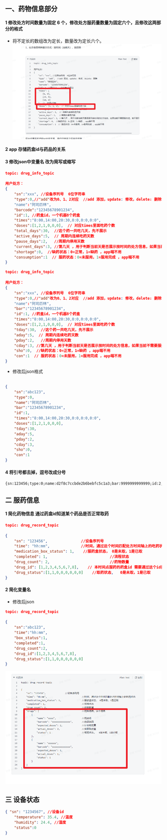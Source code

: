 ## 一、药物信息部分
#### 1 修改处方时间数量为固定 6 个，修改处方服药量数量为固定六个，且修改这两部分的格式
- 将不定长的数组改为定长，数量改为定长六个。 
![](肥猫的小世界/肥猫的学习世界/STM32/项目笔记/json修改.png)


#### 2 app 存储药盒id与药品的关系

#### 3 修改json中变量名 改为简写或缩写



```json
topic: drug_info_topic

用户处方：
{
    "sn":"xxx", //设备序列号  6位字符串
    "type":0,//"add"改为0、1、2对应  //add 添加，update: 修改，delete: 删除
    "name":"阿司匹林",
    "barcode":"12345678901234",
    "id":1, //药盒id，一个机器8个药盒
    "times":"8:00,14:00,20:30,0:0,0:0,0:0",
    "doses":[1,2,1,0,0,0],  // 对应times里面吃药个数
    "total_days":30,  //这个药一共吃几天，先不展示
    "active_days":5,  // 周期内连续吃药天数 
    "pause_days":2,   //周期内停用天数
    "current_days":3, //第几天 ，用于判断当前天是否展示按时间的处方信息，如果当前不需要服务药，就不展示处方
    "shortage":0,  //缺药状态：0=正常，1=缺药 ，app端不用
    "consumption":1  // 服药状态：0=未服用，1=服用完成 ，app端不用
}
```


```json
topic: drug_info_topic

用户处方：
{
    "sn":"xxx", //设备序列号  6位字符串
    "type":0,//"add"改为0、1、2对应  //add 添加，update: 修改，delete: 删除
    "name":"阿司匹林",
    "bar":"12345678901234",
    "id":1, //药盒id，一个机器8个药盒
    "times":"8:00,14:00,20:30,0:0,0:0,0:0",
    "doses":[1,2,1,0,0,0],  // 对应times里面吃药个数
    "tday":30,  //这个药一共吃几天，先不展示
    "aday":5,  // 周期内连续吃药天数 
    "pday":2,   //周期内停用天数
    "cday":3, //第几天 ，用于判断当前天是否展示按时间的处方信息，如果当前不需要服务药，就不展示处方
    "sho":0,  //缺药状态：0=正常，1=缺药 ，app端不用
    "con":1  // 服药状态：0=未服用，1=服用完成 ，app端不用
}
```


- 修改后json格式
```json

{
    "sn":"abc123",
    "type":0,
    "name":"阿司匹林",
    "bar":"12345678901234",
    "id":1,
    "times":"8:00,14:00,20:30,0:0,0:0,0:0",
    "doses":[1,2,1,0,0,0],
    "tday":30,
    "aday":5,
    "pday":2,
    "cday":3,
    "sho":0,
    "con":1
}
```

#### 4 将引号都去掉，逗号改成分号

```
{sn:123456;type:0;name:d2f8c7ccbde2b6bebfc5c1a3;bar:9999999999999;id:2;times:8:0;12:0;14:30;18:0;0:0;0:0;doses:1;2;3;4;0;0;tdays:30;adays:5;pdays:2;cdays:1;sho:0;con:0}
```


## 二 服药信息

#### 1 简化药物信息 通过药盒id知道某个药品是否正常取药
```json
topic: drug_record_topic

{
    "sn": "123456",               //设备序列号
    "time": "hh:mm",              //时间，通过这个时间匹配处方时间轴上的吃药状态
    "medication_box_status": 1,    //服药盒状态， 0是未取，1是已取
    "completed": 1,                            //流程状态
    "drug_count": 2,                           //药物数量
    "drug_id": [1,2,3,4,5,6,7,8],    // 本时间点服药的药盒id 需要通过这个id找到药品名
    "drug_status":[1,1,0,0,0,0,0,0]    //取药状态,   0是未取，1是已取
}
```

#### 2 简化变量名

- 修改后json

```json
topic: drug_record_topic

{
    "sn":"abc123",
    "time":"hh:mm",
    "box_status":1,
    "completed":1,
    "drug_count":2,
    "drug_id":[1,2,3,4,5,6,7,8],
    "drug_status":[1,1,0,0,0,0,0,0]
}
```


![](肥猫的小世界/肥猫的学习世界/STM32/项目笔记/json修改-1.png)





## 三 设备状态



``` json
{ "sn": "1234567", //设备id 
	"temperature": 35.4, //温度 
	"humidity": 24.4, //湿度 
	"status":0
}


```